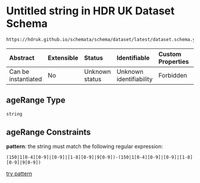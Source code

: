 # Untitled string in HDR UK Dataset Schema

```txt
https://hdruk.github.io/schemata/schema/dataset/latest/dataset.schema.yaml#/definitions/ageRange
```



| Abstract            | Extensible | Status         | Identifiable            | Custom Properties | Additional Properties | Access Restrictions | Defined In                                                                                        |
| :------------------ | :--------- | :------------- | :---------------------- | :---------------- | :-------------------- | :------------------ | :------------------------------------------------------------------------------------------------ |
| Can be instantiated | No         | Unknown status | Unknown identifiability | Forbidden         | Allowed               | none                | [dataset.schema.json*](../../../schema/dataset/latest/dataset.schema.json "open original schema") |

## ageRange Type

`string`

## ageRange Constraints

**pattern**: the string must match the following regular expression: 

```regexp
(150|1[0-4][0-9]|[0-9]|[1-8][0-9]|9[0-9])-(150|1[0-4][0-9]|[0-9]|[1-8][0-9]|9[0-9])
```

[try pattern](https://regexr.com/?expression=\(150%7C1%5B0-4%5D%5B0-9%5D%7C%5B0-9%5D%7C%5B1-8%5D%5B0-9%5D%7C9%5B0-9%5D\)-\(150%7C1%5B0-4%5D%5B0-9%5D%7C%5B0-9%5D%7C%5B1-8%5D%5B0-9%5D%7C9%5B0-9%5D\) "try regular expression with regexr.com")
